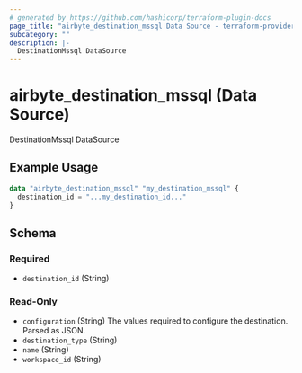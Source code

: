 ```yaml
---
# generated by https://github.com/hashicorp/terraform-plugin-docs
page_title: "airbyte_destination_mssql Data Source - terraform-provider-airbyte"
subcategory: ""
description: |-
  DestinationMssql DataSource
---
```


# airbyte_destination_mssql (Data Source)

DestinationMssql DataSource

## Example Usage

```terraform
data "airbyte_destination_mssql" "my_destination_mssql" {
  destination_id = "...my_destination_id..."
}
```

<!-- schema generated by tfplugindocs -->
## Schema

### Required

- `destination_id` (String)

### Read-Only

- `configuration` (String) The values required to configure the destination. Parsed as JSON.
- `destination_type` (String)
- `name` (String)
- `workspace_id` (String)


